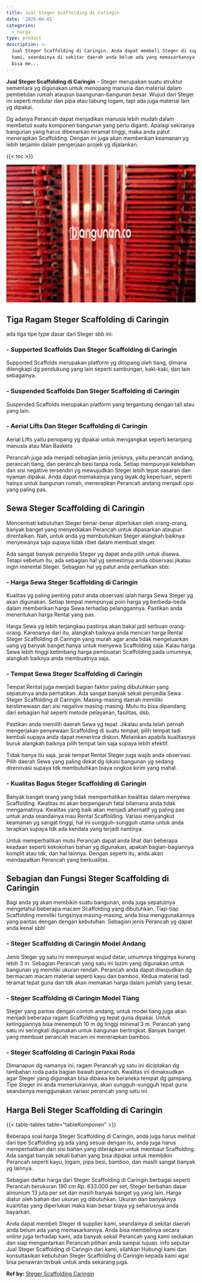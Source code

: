 ```yaml
---
title: Jual Steger Scaffolding di Caringin
date: '2025-04-01'
categories:
  - harga
type: product
description: >-
  Jual Steger Scaffolding di Caringin. Anda dapat membeli Steger di supplier
  kami, seandainya di sekitar daerah anda belum ada yang memasarkannya. Anda
  bisa me...
---
```


**Jual Steger Scaffolding di Caringin** – Steger merupakan suatu struktur sementara yg digunakan untuk menopang manusia dan material dalam pembetulan rumah ataupun baangunan-bangunan besar. Wujud dari Steger ini seperti modular dan pipa atau tabung logam, tapi ada juga material lain yg dipakai.

Dg adanya Perancah dapat menjadikan manusia lebih mudah dalam membetuli suatu komponen bangunan yang perlu diganti. Apalagi sekiranya bangunan yang harus dibenarkan teramat tinggi, maka anda patut menerapkan Scaffolding. Dengan ini juga akan memberikan keamanan yg lebih terjamin dalam pengerjaan projek yg dijalankan.

{{< toc >}}

![Jual Steger Scaffolding di Caringin](/images/sewa-scaffolding-steger-03.png)

## Tiga Ragam Steger Scaffolding di Caringin

ada tiga tipe type dasar dari Steger sbb ini:

### \- Supported Scaffolds Dan Steger Scaffolding di Caringin

Supported Scaffolds merupakan platform yg ditopang oleh tiang, dimana dilengkapi dg pendukung yang lain seperti sambungan, kaki-kaki, dan lain sebagainya.

### \- Suspended Scaffolds Dan Steger Scaffolding di Caringin

Suspended Scaffolds merupakan platform yang tergantung dengan tali atau yang lain.

### \- Aerial Lifts Dan Steger Scaffolding di Caringin

Aerial Lifts yaitu penopang yg dipakai untuk mengangkat seperti keranjang manusia atau Man Baskets

Perancah juga ada menjadi sebagian jenis jenisnya, yaitu perancah andang, perancah tiang, dan perancah besi tanpa roda. Setiap mempunyai kelebihan dan sisi negative tersendiri yg mewujudkan Steger lebih tepat sasaran dan nyaman dipakai. Anda dapat memakainya yang layak dg keperluan, seperti halnya untuk bangunan rumah, menerapkan Perancah andang menjadi opsi yang paling pas.

## Sewa Steger Scaffolding di Caringin

Mencermati kebutuhan Steger benar-benar diperlukan oleh orang-orang, banyak banget yang menyediakan Perancah untuk dipasarkan ataupun direntalkan. Nah, untuk anda yg membutuhkan Steger alangkah baiknya menyewanya saja supaya tidak ribet dalam membuat steger.

Ada sangat banyak penyedia Steger yg dapat anda pilih untuk disewa. Tetapi sebelum itu, ada sebagian hal yg semestinya anda observasi jikalau ingin merental Steger. Sebagian hal yg patut anda perhatikan sbb:

### \- Harga Sewa Steger Scaffolding di Caringin

Kualitas yg paling penting patut anda observasi ialah harga Sewa Steger yg akan digunakan. Setiap tempat mempunyai poin harga yg berbeda-beda dalam memberikan harga Sewa terhadap pelanggannya. Pastikan anda menentukan harga Rental yang pas.

Harga Sewa yg lebih terjangkau pastinya akan bakal jadi serbuan orang-orang. Karenanya dari itu, alangkah baiknya anda mencari harga Rental Steger Scaffolding di Caringin yang murah agar anda tidak mengeluarkan uang yg banyak banget hanya untuk menyewa Scaffolding saja. Kalau harga Sewa lebih tinggi ketimbang harga pembuatan Scaffolding pada umumnya, alangkah baiknya anda membuatnya saja.

### \- Tempat Sewa Steger Scaffolding di Caringin

Tempat Rental juga menjadi bagian faktor paling dibutuhkan yang sepatutnya anda perhatikan. Ada sangat banyak sekali penyedia Sewa Steger Scaffolding di Caringin. Masing-masing daerah memiliki keistimewaan dan sisi negative masing-masing. Mutu itu bisa dipandang dari sebagian hal seperti metode pelayanan, fasilitas, dsb.

Pastikan anda memilih daerah Sewa yg tepat. Jikalau anda telah pernah mengerjakan penyewaan Scaffolding di suatu tempat, pilih tempat tadi kembali supaya anda dapat menerima diskon. Melainkan apabila kualitasnya buruk alangkah baiknya pilih tempat lain saja supaya lebih efektif.

Tidak hanya itu saja, jarak tempat Rental Steger juga wajib anda observasi. Pilih daerah Sewa yang paling dekat dg lokasi bangunan yg sedang direnovasi supaya tdk membutuhkan biaya ongkos kirim yang mahal.

### \- Kualitas Bagus Steger Scaffolding di Caringin

Banyak banget orang yang tidak memperhatikan kwalitas dalam menyewa Scaffolding. Kwalitas ini akan berpengaruh fatal bilamana anda tidak mengamatinya. Kwalitas yang baik akan menjadi alternatif yg paling pas untuk anda seandainya mau Rental Scaffolding. Variasi menyangkut keamanan yg sangat tinggi, hal ini sungguh-sungguh utama untuk anda terapkan supaya tdk ada kendala yang terjadi nantinya.

Untuk memperhatikan mutu Perancah dapat anda lihat dari beberapa keadaan seperti kekokohan bahan yg digunakan, apakah bagian-bagiannya komplit atau tdk, dan hal lainnya. Dengan seperti itu, anda akan mendapatkan Perancah yang berkualitas.

## Sebagian dan Fungsi Steger Scaffolding di Caringin

Bagi anda yg akan membikin suatu bangunan, anda juga sepatutnya mengetahui beberapa macam Scaffolding yang dibutuhkan. Tiap-tiap Scaffolding memiliki fungsinya masing-masing, anda bisa menggunakannya yang pantas dengan dengan kebutuhan. Sebagian jenis Perancah yg dapat anda kenal sbb!

### \- Steger Scaffolding di Caringin Model Andang

Jenis Steger yg satu ini mempunyai wujud datar, umumnya tingginya kurang lebih 3 m. Sebagian Perancah yang satu ini lazim yang digunakan untuk bangunan yg memiliki ukuran rendah. Perancah anda dapat diwujudkan dg bermacam macam material seperti kayu dan bamboo. Kedua material tadi teramat tepat guna dan tdk akan memakan harga dalam jumlah yang besar.

### \- Steger Scaffolding di Caringin Model Tiang

Steger yang pantas dengan contoh andang, untuk model tiang juga akan menjadi beberapa ragam Scaffolding yg tepat guna dipakai. Untuk ketinggiannya bisa menempuh 10 m dg tinggi minimal 3 m. Perancah yang satu ini seringkali digunakan untuk bangunan bertingkat. Banyak banget yang membuat perancah macam ini menerapkan bamboo.

### \- Steger Scaffolding di Caringin Pakai Roda

Dimanapun dg namanya ini, ragam Perancah yg satu ini diciptakan dg tambahan roda pada bagian bawah perancah. Kwalitas ini dimaksudkan agar Steger yang digunakan bisa dibawa ke beraneka tempat dg gampang. Tipe Steger ini anda memerlukannya, akan sungguh-sungguh tepat guna seandainya menggunakan variasi perancah yang satu ini.

## Harga Beli Steger Scaffolding di Caringin

{{< table-tables table="tableKomponen" >}}

Beberapa soal harga Steger Scaffolding di Caringin, anda juga harus melihat dari tipe Scaffolding yg ada yang sesuai dengan itu, anda juga harus memperhatikan dari sisi bahan yang diterapkan untuk membaut Scaffolding. Ada sangat banyak sekali bahan yang bisa dipakai untuk membikin Perancah seperti kayu, logam, pipa besi, bamboo, dan masih sangat banyak yg lainnya.

Sebagian daftar harga dari Steger Scaffolding di Caringin berbagai seperti Perancah berukuran 190 cm Rp. 633.000 per set, Steger berbahan dasar almunium 13 juta per set dan masih banyak banget yg yang lain. Harga diatur oleh bahan dan ukuran yg dibutuhkan. Ukuran dan banyaknya kuantitas yang diperlukan maka kian besar biaya yg seharusnya anda bayarkan.

Anda dapat membeli Steger di supplier kami, seandainya di sekitar daerah anda belum ada yang memasarkannya. Anda bisa membelinya secara online juga terhadap kami, ada banyak sekali Perancah yang kami sediakan dan siap mengantarkan Perancah pilihan anda sampai tujuan. info seputar Jual Steger Scaffolding di Caringin dari kami, silahkan Hubungi kami dan konsultasikan kebutuhan Steger Scaffolding di Caringin kepada kami agar bisa penawran terbiak untuk anda sekarang juga.

**Ref by:** [Steger Scaffolding Caringin](https://id.wikipedia.org/wiki/Steger)
